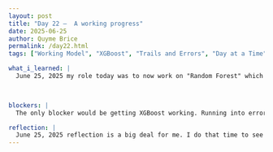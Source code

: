 ```yaml
---
layout: post
title: "Day 22 –  A working progress"
date: 2025-06-25
author: Quyme Brice
permalink: /day22.html
tags: ["Working Model", "XGBoost", "Trails and Errors", "Day at a Time"]

what_i_learned: |
  June 25, 2025 my role today was to now work on "Random Forest" which is another prediction model. The progress is pretty well, the code does run a little differently than XGBoost. Working on Random Forest has definitely been interesting for today. Now that we have two prediction model to help us get accurate result for flight delay we can make better progress. I've learned it only takes that one step to learn something new and see how much you can take from it. Our project dynamic is truly coming along.

  

blockers: |
  The only blocker would be getting XGBoost working. Running into errors was a common occurrence. There's multiple file that need to be downloaded to get it started. These files have to be in the right loctaion for XGBoost to recongize.

reflection: |
  June 25, 2025 reflection is a big deal for me. I do that time to see the person I was before and the person I am today. Evolving is a must if you want to make great progress. Making progress that involves me becoming stronger is a must for me. Reflecting on how I've became an expert on some areas and learning in others.
---
```

